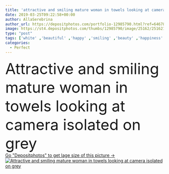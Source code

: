 ```yaml
---
title: 'attractive and smiling mature woman in towels looking at camera isolated on grey'
date: 2019-03-25T09:22:58+00:00
author: AllaSerebrina
author_url: https://depositphotos.com/portfolio-12985790.html?ref=64678756
image: https://st4.depositphotos.com/thumbs/12985790/image/25162/251621220/api_thumb_450.jpg?forcejpeg=true
type: "post"
tags: ['white' ,'beautiful' ,'happy' ,'smiling' ,'beauty' ,'happiness' ,'cheerful' ,'portrait' ,'caucasian' ,'smile' ,'woman' ,'attractive' ,'mature' ,'towels' ,'looking at camera' ,'one person' ,'Studio Shot' ,'middle aged' ,'isolated on grey' ,'perfect skin' ,'clean face' ]
categories: 
  - Perfect
---
```

<div aling="center">
            <font size="60"> Attractive and smiling mature woman in towels looking at camera isolated on grey</font>   
</div>
<div>
    <a href='https://depositphotos.com/251621220/stock-photo-attractive-smiling-mature-woman-towels.html?ref=64678756' target=_blank > Go "Depositphotos" to get lage size of this picture ->
        <img href='https://depositphotos.com/251621220/stock-photo-attractive-smiling-mature-woman-towels.html?ref=64678756' src='https://st4.depositphotos.com/12985790/25162/i/950/depositphotos_251621220-stock-photo-attractive-smiling-mature-woman-towels.jpg?forcejpeg=true' alt='Attractive and smiling mature woman in towels looking at camera isolated on grey' >
    </a>
</div>
